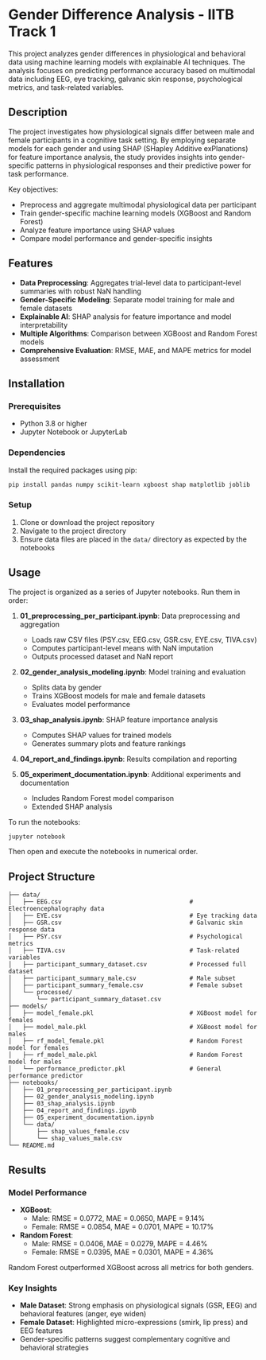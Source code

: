 # Gender Difference Analysis - IITB Track 1

This project analyzes gender differences in physiological and behavioral data using machine learning models with explainable AI techniques. The analysis focuses on predicting performance accuracy based on multimodal data including EEG, eye tracking, galvanic skin response, psychological metrics, and task-related variables.

## Description

The project investigates how physiological signals differ between male and female participants in a cognitive task setting. By employing separate models for each gender and using SHAP (SHapley Additive exPlanations) for feature importance analysis, the study provides insights into gender-specific patterns in physiological responses and their predictive power for task performance.

Key objectives:
- Preprocess and aggregate multimodal physiological data per participant
- Train gender-specific machine learning models (XGBoost and Random Forest)
- Analyze feature importance using SHAP values
- Compare model performance and gender-specific insights

## Features

- **Data Preprocessing**: Aggregates trial-level data to participant-level summaries with robust NaN handling
- **Gender-Specific Modeling**: Separate model training for male and female datasets
- **Explainable AI**: SHAP analysis for feature importance and model interpretability
- **Multiple Algorithms**: Comparison between XGBoost and Random Forest models
- **Comprehensive Evaluation**: RMSE, MAE, and MAPE metrics for model assessment

## Installation

### Prerequisites
- Python 3.8 or higher
- Jupyter Notebook or JupyterLab

### Dependencies
Install the required packages using pip:

```bash
pip install pandas numpy scikit-learn xgboost shap matplotlib joblib
```

### Setup
1. Clone or download the project repository
2. Navigate to the project directory
3. Ensure data files are placed in the `data/` directory as expected by the notebooks

## Usage

The project is organized as a series of Jupyter notebooks. Run them in order:

1. **01_preprocessing_per_participant.ipynb**: Data preprocessing and aggregation
   - Loads raw CSV files (PSY.csv, EEG.csv, GSR.csv, EYE.csv, TIVA.csv)
   - Computes participant-level means with NaN imputation
   - Outputs processed dataset and NaN report

2. **02_gender_analysis_modeling.ipynb**: Model training and evaluation
   - Splits data by gender
   - Trains XGBoost models for male and female datasets
   - Evaluates model performance

3. **03_shap_analysis.ipynb**: SHAP feature importance analysis
   - Computes SHAP values for trained models
   - Generates summary plots and feature rankings

4. **04_report_and_findings.ipynb**: Results compilation and reporting

5. **05_experiment_documentation.ipynb**: Additional experiments and documentation
   - Includes Random Forest model comparison
   - Extended SHAP analysis

To run the notebooks:
```bash
jupyter notebook
```
Then open and execute the notebooks in numerical order.

## Project Structure

```
├── data/
│   ├── EEG.csv                                    # Electroencephalography data
│   ├── EYE.csv                                    # Eye tracking data
│   ├── GSR.csv                                    # Galvanic skin response data
│   ├── PSY.csv                                    # Psychological metrics
│   ├── TIVA.csv                                   # Task-related variables
│   ├── participant_summary_dataset.csv            # Processed full dataset
│   ├── participant_summary_male.csv               # Male subset
│   ├── participant_summary_female.csv             # Female subset
│   └── processed/
│       └── participant_summary_dataset.csv
├── models/
│   ├── model_female.pkl                           # XGBoost model for females
│   ├── model_male.pkl                             # XGBoost model for males
│   ├── rf_model_female.pkl                        # Random Forest model for females
│   ├── rf_model_male.pkl                          # Random Forest model for males
│   └── performance_predictor.pkl                  # General performance predictor
├── notebooks/
│   ├── 01_preprocessing_per_participant.ipynb
│   ├── 02_gender_analysis_modeling.ipynb
│   ├── 03_shap_analysis.ipynb
│   ├── 04_report_and_findings.ipynb
│   ├── 05_experiment_documentation.ipynb
│   └── data/
│       ├── shap_values_female.csv
│       └── shap_values_male.csv
└── README.md
```

## Results

### Model Performance
- **XGBoost**:
  - Male: RMSE = 0.0772, MAE = 0.0650, MAPE = 9.14%
  - Female: RMSE = 0.0854, MAE = 0.0701, MAPE = 10.17%
- **Random Forest**:
  - Male: RMSE = 0.0406, MAE = 0.0279, MAPE = 4.46%
  - Female: RMSE = 0.0395, MAE = 0.0301, MAPE = 4.36%

Random Forest outperformed XGBoost across all metrics for both genders.

### Key Insights
- **Male Dataset**: Strong emphasis on physiological signals (GSR, EEG) and behavioral features (anger, eye widen)
- **Female Dataset**: Highlighted micro-expressions (smirk, lip press) and EEG features
- Gender-specific patterns suggest complementary cognitive and behavioral strategies

